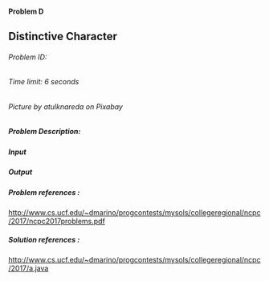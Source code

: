#### Problem D

## Distinctive Character

###### Problem ID: 
###### Time limit: 6 seconds
###### Picture by atulknareda on Pixabay


##### Problem Description:

##### Input

##### Output


##### Problem references :
http://www.cs.ucf.edu/~dmarino/progcontests/mysols/collegeregional/ncpc/2017/ncpc2017problems.pdf

##### Solution references :
http://www.cs.ucf.edu/~dmarino/progcontests/mysols/collegeregional/ncpc/2017/a.java

